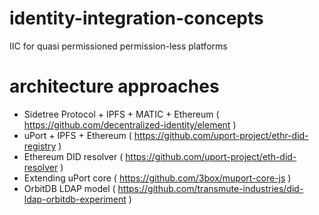 # identity-integration-concepts
IIC for quasi permissioned permission-less platforms

# architecture approaches
- Sidetree Protocol + IPFS + MATIC + Ethereum ( https://github.com/decentralized-identity/element )
- uPort + IPFS + Ethereum ( https://github.com/uport-project/ethr-did-registry )
- Ethereum DID resolver ( https://github.com/uport-project/eth-did-resolver )
- Extending uPort core ( https://github.com/3box/muport-core-js )
- OrbitDB LDAP model ( https://github.com/transmute-industries/did-ldap-orbitdb-experiment )
